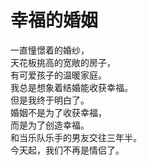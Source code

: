 # 幸福的婚姻

一直憧憬着的婚纱，\
天花板挑高的宽敞的房子，\
有可爱孩子的温暖家庭。\
我总是想象着结婚能收获幸福。\
但是我终于明白了。\
婚姻不是为了收获幸福，\
而是为了创造幸福。\
和当乐队乐手的男友交往三年半。\
今天起，我们不再是情侣了。
